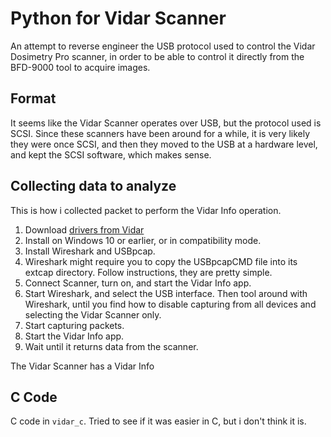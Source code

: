 # Python for Vidar Scanner

An attempt to reverse engineer the USB protocol used to control the Vidar Dosimetry Pro scanner, in order to be able to control it directly from the BFD-9000 tool to acquire images.

## Format

It seems like the Vidar Scanner operates over USB, but the protocol used is SCSI. Since these scanners have been around for a while, it is very likely they were once SCSI, and then they moved to the USB at a hardware level, and kept the SCSI software, which makes sense.

## Collecting data to analyze

This is how i collected packet to perform the Vidar Info operation.

1. Download [drivers from Vidar](http://www.vidar.com/film/device-drivers-for-windows-8-32-and-64-bit.htm)
2. Install on Windows 10 or earlier, or in compatibility mode.
3. Install Wireshark and USBpcap. 
4. Wireshark might require you to copy the USBpcapCMD file into its extcap directory. Follow instructions, they are pretty simple.
5. Connect Scanner, turn on, and start the Vidar Info app.
6. Start Wireshark, and select the USB interface. Then tool around with Wireshark, until you find how to disable capturing from all devices and selecting the Vidar Scanner only.
7. Start capturing packets.
8. Start the Vidar Info app.
9. Wait until it returns data from the scanner.

The Vidar Scanner has a Vidar Info

## C Code

C code in `vidar_c`. Tried to see if it was easier in C, but i don't think it is.

